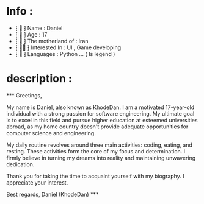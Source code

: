 # Info :

- ⁅ 📛 ⁆ Name : Daniel
- ⁅ 👦 ⁆ Age : 17
- ⁅ 🧠 ⁆ The motherland of : Iran
- ⁅ 👨‍💻 ⁆ Interested In : UI , Game developing
- ⁅ 🐍 ⁆ Languages : Python ... ( Is legend )


# description :


*** Greetings,

My name is Daniel, also known as KhodeDan. I am a motivated 17-year-old individual with a strong passion for software engineering. My ultimate goal is to excel in this field and pursue higher education at esteemed universities abroad, as my home country doesn't provide adequate opportunities for computer science and engineering.

My daily routine revolves around three main activities: coding, eating, and resting. These activities form the core of my focus and determination. I firmly believe in turning my dreams into reality and maintaining unwavering dedication.

Thank you for taking the time to acquaint yourself with my biography. I appreciate your interest.

Best regards,
Daniel (KhodeDan)  ***
